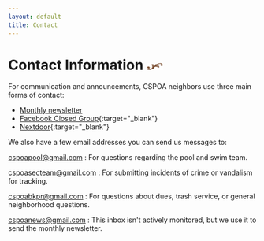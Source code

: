 ```yaml
---
layout: default
title: Contact
---
```


# Contact Information <img width="33" height="14" src="/images/title-flourish.png"/>

For communication and announcements, CSPOA neighbors use three main forms of contact:

* [Monthly newsletter](/news#newsletters)
* [Facebook Closed Group](https://www.facebook.com/groups/568897919855952){:target="_blank"}
* [Nextdoor](https://nextdoor.com/invite/jptjpkddwbxfuahgmgge){:target="_blank"}

We also have a few email addresses you can send us messages to:

[cspoapool@gmail.com](mailto:cspoapool@gmail.com)
: For questions regarding the pool and swim team.

[cspoasecteam@gmail.com](mailto:cspoasecteam@gmail.com)
: For submitting incidents of crime or vandalism for tracking.

[cspoabkpr@gmail.com](mailto:cspoabkpr@gmail.com)
: For questions about dues, trash service, or general neighborhood questions.

[cspoanews@gmail.com](mailto:cspoanews@gmail.com)
: This inbox isn't actively monitored, but we use it to send the monthly newsletter.
